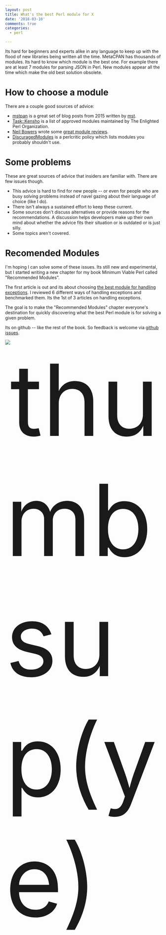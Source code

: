 ```yaml
---
layout: post
title: What's the best Perl module for X
date: '2018-03-10'
comments: true
categories:
  - perl

---
```


Its hard for beginners and experts alike in any language to keep up with the
flood of new libraries being written all the time.  MetaCPAN has thousands of
modules. Its hard to know which module is the best one. For example there are
at least 7 modules for parsing JSON in Perl. New modules appear all the time
which make the old best solution obsolete. 

# How to choose a module

There are a couple good sources of advice:

- [mstpan](http://blog.kablamo.org/2015/09/08/mstpan/) is a great
  set of blog posts from 2015 written by
[mst](https://shadow.cat/blog/matt-s-trout/).  
- [Task::Kensho](https://metacpan.org/pod/Task::Kensho) is a list of approved
  modules maintained by The Enlighted Perl Organization. 
- [Neil Bowers](http://neilb.org/) wrote some [great module reviews](http://neilb.org/reviews/).
- [DiscuragedModules](https://metacpan.org/pod/Perl::Critic::Policy::Freenode::DiscouragedModules)
  is a perlcritic policy which lists modules you probably shouldn't use.

# Some problems

These are great sources of advice that insiders are familiar with.  There are few
issues though.

- This advice is hard to find for new people -- or
  even for people who are busy solving problems instead of navel gazing about
  their language of choice (like I do).
- There isn't always a sustained effort to keep these current.
- Some sources don't discuss alternatives or provide reasons for the
  recommendations.  A discussion helps developers make up their own mind about
  whether the advice fits their situation or is outdated or is just silly.
- Some topics aren't covered.

# Recomended Modules

I'm hoping I can solve some of these issues.  Its still new and experimental,
but I started writing a new chapter for my book Minimum Viable Perl called
"Recommended Modules".  

The first article is out and its about choosing [the best module for handling
exceptions](http://mvp.kablamo.org/cpan/exceptions/).  I reviewed 6 different
ways of handling exceptions and benchmarked them.  Its the 1st of 3
articles on handling exceptions.

The goal is to make the "Recommended Modules" chapter everyone's destination
for quickly discovering what the best Perl module is for solving a given
problem.  

Its on github -- like the rest of the book.  So feedback is welcome via [github
issues](https://github.com/kablamo/mvp.kablamo.org/issues).

<img style="font-size: 20rem" class="emojidex-emoji" src="https://cdn.emojidex.com/emoji/seal/thumbsup(ye).png" emoji-code="thumbsup(ye)" emoji-moji="👍🏽" alt="thumbsup(ye)" />
